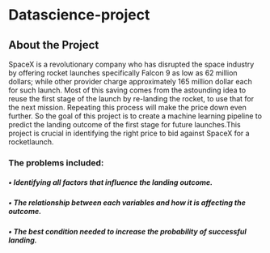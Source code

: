 # Datascience-project
## About the Project
SpaceX is a revolutionary company who has disrupted the space industry by offering rocket launches specifically Falcon 9 as low as 62 million dollars; while other provider charge approximately 165 million dollar each for such launch. Most of this saving comes from the astounding idea to reuse the first stage of the launch by re-landing the rocket, to use that for the next mission. Repeating this process will make the price down even further. So the goal of this project is to create a machine learning pipeline to predict the landing outcome of the first stage for future launches.This project is crucial in identifying the right price to bid against SpaceX for a rocketlaunch.

### The problems included:
##### • Identifying all factors that influence the landing outcome.
##### • The relationship between each variables and how it is affecting the outcome.
##### • The best condition needed to increase the probability of successful landing.
